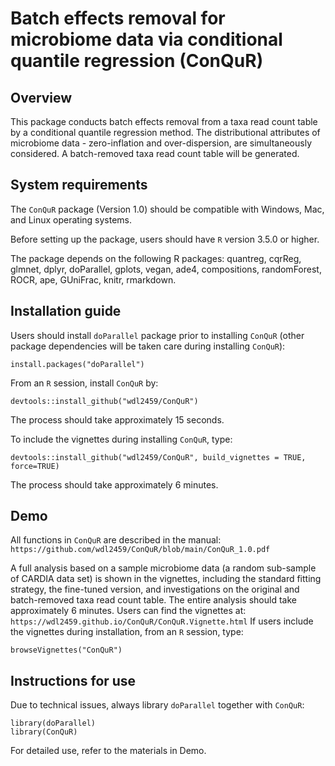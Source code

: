 # Batch effects removal for microbiome data via conditional quantile regression (ConQuR)


## Overview

This package conducts batch effects removal from a taxa read count table by a conditional quantile regression method. The distributional attributes of microbiome data - zero-inflation and over-dispersion, are simultaneously considered. A batch-removed taxa read count table will be generated. 


## System requirements

The `ConQuR` package (Version 1.0) should be compatible with Windows, Mac, and Linux operating systems.

Before setting up the package, users should have `R` version 3.5.0 or higher. 

The package depends on the following R packages: quantreg, cqrReg, glmnet, dplyr, doParallel, gplots, vegan, ade4, compositions, randomForest, ROCR, ape, GUniFrac, knitr, rmarkdown.  


## Installation guide

Users should install `doParallel` package prior to installing `ConQuR` (other package dependencies will be taken care during installing `ConQuR`):
```
install.packages("doParallel")
```

From an `R` session, install `ConQuR` by:
```
devtools::install_github("wdl2459/ConQuR")
```
The process should take approximately 15 seconds. 


To include the vignettes during installing `ConQuR`, type:
```
devtools::install_github("wdl2459/ConQuR", build_vignettes = TRUE, force=TRUE)
```
The process should take approximately 6 minutes. 


## Demo 

All functions in `ConQuR` are described in the manual:
`https://github.com/wdl2459/ConQuR/blob/main/ConQuR_1.0.pdf`

A full analysis based on a sample microbiome data (a random sub-sample of CARDIA data set) is shown in the vignettes, including the standard fitting strategy, the fine-tuned version, and investigations on the original and batch-removed taxa read count table. The entire analysis should take approximately 6 minutes. Users can find the vignettes at:
`https://wdl2459.github.io/ConQuR/ConQuR.Vignette.html`
If users include the vignettes during installation, from an `R` session, type:
```
browseVignettes("ConQuR")
```


## Instructions for use

Due to technical issues, always library `doParallel` together with `ConQuR`:
```
library(doParallel) 
library(ConQuR)
```

For detailed use, refer to the materials in Demo. 
